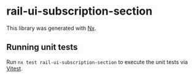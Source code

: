 # rail-ui-subscription-section

This library was generated with [Nx](https://nx.dev).

## Running unit tests

Run `nx test rail-ui-subscription-section` to execute the unit tests via [Vitest](https://vitest.dev/).
